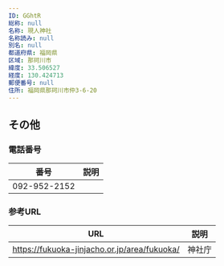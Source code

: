 ```yaml
---
ID: GGhtR
総称: null
名称: 現人神社
名称読み: null
別名: null
都道府県: 福岡県
区域: 那珂川市
緯度: 33.506527
経度: 130.424713
郵便番号: null
住所: 福岡県那珂川市仲3-6-20
---
```


## その他

### 電話番号

| 番号         | 説明 |
| ------------ | ---- |
| 092-952-2152 |      |

### 参考URL

| URL                                          | 説明   |
| -------------------------------------------- | ------ |
| https://fukuoka-jinjacho.or.jp/area/fukuoka/ | 神社庁 |

